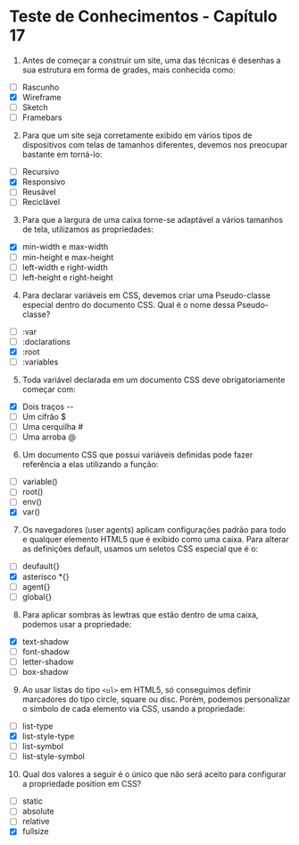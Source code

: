 # Teste de Conhecimentos - Capítulo 17

1. Antes de começar a construir um site, uma das técnicas é desenhas a sua estrutura em forma de grades, mais conhecida como:
* [ ] Rascunho
* [x] Wireframe
* [ ] Sketch
* [ ] Framebars

2. Para que um site seja corretamente exibido em vários tipos de dispositivos  com telas de tamanhos diferentes, devemos nos preocupar bastante  em torná-lo:
* [ ] Recursivo
* [x] Responsivo
* [ ] Reusável
* [ ] Reciclável

3. Para que a largura de uma caixa torne-se adaptável a vários tamanhos de tela, utilizamos as propriedades:
* [x] min-width e max-width
* [ ] min-height e max-height
* [ ] left-width e right-width
* [ ] left-height e right-height

4. Para declarar variáveis em CSS, devemos criar uma Pseudo-classe especial dentro do documento CSS. Qual é o nome dessa Pseudo-classe?
* [ ] :var
* [ ] :doclarations
* [x] :root
* [ ] :variables

5. Toda variável declarada em um documento CSS deve obrigatoriamente começar com:
* [x] Dois traços --
* [ ] Um cifrão $
* [ ] Uma cerquilha #
* [ ] Uma arroba @

6. Um documento CSS que possui variáveis definidas pode fazer referência a elas utilizando a função:
* [ ] variable()
* [ ] root()
* [ ] env()
* [x] var()

7. Os navegadores (user agents) aplicam configurações padrão para todo e qualquer elemento HTML5 que é exibido como uma caixa. Para alterar as definições default, usamos um seletos CSS especial que é o:
* [ ] deufault{}
* [x] asterisco *{}
* [ ] agent{}
* [ ] global{}

8. Para aplicar sombras às lewtras que estão dentro de uma caixa, podemos usar a propriedade:
* [x] text-shadow
* [ ] font-shadow
* [ ] letter-shadow
* [ ] box-shadow

9. Ao usar listas do tipo ```<ul>``` em HTML5, só conseguimos definir marcadores do tipo circle, square ou disc. Porém, podemos personalizar o símbolo de cada elemento via CSS, usando a propriedade:
* [ ] list-type
* [x] list-style-type
* [ ] list-symbol
* [ ] list-style-symbol

10. Qual dos valores a seguir é o único que não será aceito para configurar a propriedade position em CSS?
* [ ] static
* [ ] absolute
* [ ] relative
* [x] fullsize

